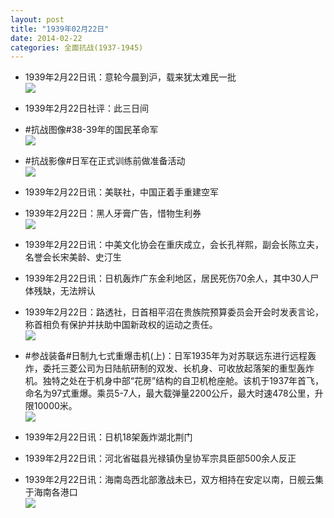 ```yaml
---
layout: post
title: "1939年02月22日"
date: 2014-02-22
categories: 全面抗战(1937-1945)
---
```


<meta name="referrer" content="no-referrer" />

- 1939年2月22日讯：意轮今晨到沪，载来犹太难民一批 <br/><img src="https://ww1.sinaimg.cn/large/aca367d8jw1edsjzv773vj208g0gxdis.jpg" />

- 1939年2月22日社评：此三日间 

- #抗战图像#38-39年的国民革命军 <br/><img src="https://ww4.sinaimg.cn/large/aca367d8jw1edsgiz0ksuj20gs0ldgqn.jpg" />

- #抗战影像#日军在正式训练前做准备活动 <br/><img src="https://ww3.sinaimg.cn/large/aca367d8jw1edsesi4rz0j206y0chdh0.jpg" />

- 1939年2月22日讯：美联社，中国正着手重建空军 

- 1939年2月22日：黑人牙膏广告，惜物生利券 <br/><img src="https://ww3.sinaimg.cn/large/aca367d8jw1edsbd9e2i6j208h0h2tb2.jpg" />

- 1939年2月22日讯：中美文化协会在重庆成立，会长孔祥熙，副会长陈立夫，名誉会长宋美龄、史汀生 

- 1939年2月22日讯：日机轰炸广东金利地区，居民死伤70余人，其中30人尸体残缺，无法辨认 

- 1939年2月22日：路透社，日首相平沼在贵族院预算委员会开会时发表言论，称首相负有保护并扶助中国新政权的运动之责任。 <br/><img src="https://ww4.sinaimg.cn/large/aca367d8jw1edrz6rh5gfj207p06174x.jpg" />

- #参战装备#日制九七式重爆击机(上)：日军1935年为对苏联远东进行远程轰炸，委托三菱公司为日陆航研制的双发、长机身、可收放起落架的重型轰炸机。独特之处在于机身中部“花房”结构的自卫机枪座舱。该机于1937年首飞，命名为97式重爆。乘员5-7人，最大载弹量2200公斤，最大时速478公里，升限10000米。 <br/><img src="https://ww3.sinaimg.cn/large/aca367d8jw1edrxfv5h0vj20dw0nitd3.jpg" />

- 1939年2月22日讯：日机18架轰炸湖北荆门 

- 1939年2月22日讯：河北省磁县光禄镇伪皇协军宗具臣部500余人反正 

- 1939年2月22日讯：海南岛西北部激战未已，双方相持在安定以南，日舰云集于海南各港口 <br/><img src="https://ww4.sinaimg.cn/large/aca367d8jw1edrs8u2s5cj20b705smy9.jpg" />

